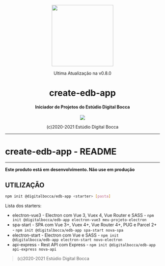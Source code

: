 <p align="center">
  <img src="https://estudiodigitalbocca.com.br/edb-logo.svg" width="200px">
  <p align="center">Ultima Atualização na v0.8.0</p>
  <h1 align="center">create-edb-app</h1>
  <h4 align="center">
    Iniciador de Projetos do Estúdio Digital Bocca
  </h4>
  <p align="center">
    <img src="https://badgen.net/badge/version/v0.8.0/orange">
  </p>
  <p align="center">(c)2020-2021 Estúdio Digital Bocca</p>
</p>

---

# create-edb-app - README

---

**Este produto está em desenvolvimento. Não use em produção**

## UTILIZAÇÃO

```bash
npm init @digitalbocca/edb-app <starter> [pasta]
```

Lista dos starters:

- electron-vue3 - Electron com Vue 3, Vuex 4, Vue Router e SASS - `npm init @digitalbocca/edb-app electron-vue3 meu-projeto-electron`
- spa-start - SPA com Vue 3+, Vuex 4+, Vue Router 4+, PUG e Parcel 2+ - `npm init @digitalbocca/edb-app spa-start nova-spa`
- electron-start - Electron com Vue e SASS - `npm init @digitalbocca/edb-app electron-start novo-electron`
- api-express - Rest API com Express - `npm init @digitalbocca/edb-app api-express nova-api`

> (c)2020-2021 Estúdio Digital Bocca
